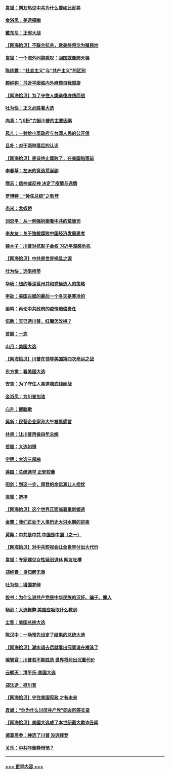 #### [袁斌：网友热议中共为什么要如此反美](../pages/nsc993/n12567162.md?t=11221751) 
#### [金浴凤：美选探幽](../pages/nsc993/n12567147.md?t=11221751) 
#### [戴东尼：正邪大战](../pages/nsc993/n12567033.md?t=11221751) 
#### [【网海拾贝】不联合抗共，欧美终将沦为殖民地](../pages/nsc993/n12565068.md?t=11221751) 
#### [袁斌：一个海外同胞感叹：回国就像爬天梯](../pages/nsc993/n12564986.md?t=11221751) 
#### [陈纬霆：“社会主义”与“共产主义”的区别](../pages/nsc993/n12562417.md?t=11221751) 
#### [颜纯钩：习近平面临内外麻烦自我周旋](../pages/nsc993/n12563356.md?t=11221751) 
#### [【网海拾贝】为了守住人类道德底线而战](../pages/nsc993/n12562542.md?t=11221751) 
#### [吐为快：正义必胜看大选](../pages/nsc993/n12561967.md?t=11221751) 
#### [向真：“川粉”力挺川普的主要因素](../pages/nsc993/n12560774.md?t=11221751) 
#### [风儿：一封给小英政府与台湾人民的公开信](../pages/nsc993/n12560581.md?t=11221751) 
#### [吕朴：对于两种落后的认识](../pages/nsc993/n12560492.md?t=11221751) 
#### [【网海拾贝】是该终止腐败了，在美国陷落前](../pages/nsc993/n12559936.md?t=11221751) 
#### [李春草：左派的竞选荒诞剧](../pages/nsc993/n12558380.md?t=11221751) 
#### [隋志：信神或反神 决定了疫情与选情](../pages/nsc993/n12558255.md?t=11221751) 
#### [罗博特：“候任总统”之败登](../pages/nsc993/n12558189.md?t=11221751) 
#### [杰米：念奴娇](../pages/nsc993/n12558174.md?t=11221751) 
#### [刘忠平：从一例强拆案看中共的荒唐司](../pages/nsc993/n12558036.md?t=11221751) 
#### [李友友：关于独裁腐败中国经济发展思考](../pages/nsc993/n12558004.md?t=11221751) 
#### [薛木子：川普对抗影子金权 习近平深感危机](../pages/nsc993/n12557342.md?t=11221751) 
#### [【网海拾贝】中共是世界祸乱之源](../pages/nsc993/n12555353.md?t=11221751) 
#### [吐为快：选举拾英](../pages/nsc993/n12555041.md?t=11221751) 
#### [华旸：纽约等深蓝州共和党候选人的策略](../pages/nsc993/n12554309.md?t=11221751) 
#### [李劼：美国左媒的最后一个冬天是寒冷的](../pages/nsc993/n12552947.md?t=11221751) 
#### [梁鸣：再论中共政府的疫情赔偿责任](../pages/nsc993/n12553012.md?t=11221751) 
#### [伍新：天已选川普，红魔怎改换？](../pages/nsc993/n12552970.md?t=11221751) 
#### [苦胆：一念](../pages/nsc993/n12552957.md?t=11221751) 
#### [山月：美国大选](../pages/nsc993/n12552446.md?t=11221751) 
#### [【网海拾贝】川普在领导美国第四次命运之战](../pages/nsc993/n12551973.md?t=11221751) 
#### [东方觉：看美国大选](../pages/nsc993/n12551647.md?t=11221751) 
#### [安吉：为了守住人类道德底线而战](../pages/nsc993/n12551111.md?t=11221751) 
#### [金浴凤：为川普加油](../pages/nsc993/n12551085.md?t=11221751) 
#### [心升：醒脑歌](../pages/nsc993/n12550984.md?t=11221751) 
#### [吴新：民营企业家孙大午被黑感言](../pages/nsc993/n12550656.md?t=11221751) 
#### [林泉：让川普再做四年总统](../pages/nsc993/n12550640.md?t=11221751) 
#### [苦胆：大选如镜](../pages/nsc993/n12550630.md?t=11221751) 
#### [宇明：大选三部曲](../pages/nsc993/n12550603.md?t=11221751) 
#### [莲园：总统选举 正邪较量](../pages/nsc993/n12550594.md?t=11221751) 
#### [阳剑：到这一步，拜登的命运真让人担忧](../pages/nsc993/n12549093.md?t=11221751) 
#### [高雷：选择](../pages/nsc993/n12549087.md?t=11221751) 
#### [【网海拾贝】这个世界正面临着重新塑造](../pages/nsc993/n12548326.md?t=11221751) 
#### [金慧：我们正处于人类历史大洪水期的前夜](../pages/nsc993/n12547914.md?t=11221751) 
#### [黄翔：中共是中共 中国是中国（之一）](../pages/nsc993/n12547576.md?t=11221751) 
#### [【网海拾贝】对中共短视会让全世界付出大代价](../pages/nsc993/n12546043.md?t=11221751) 
#### [袁斌：专家建议女性延迟退休 网友吐槽](../pages/nsc993/n12545424.md?t=11221751) 
#### [郑纯青：良知醒无畏](../pages/nsc993/n12545394.md?t=11221751) 
#### [吐为快：墙国梦碎](../pages/nsc993/n12545309.md?t=11221751) 
#### [投书：为什么说共产党是中华民族的汉奸、骗子、罪人](../pages/nsc993/n12545089.md?t=11221751) 
#### [杨剑：大选舞弊 美国应吸取什么教训](../pages/nsc993/n12543937.md?t=11221751) 
#### [尘客：美国总统大选](../pages/nsc993/n12543828.md?t=11221751) 
#### [陈汉中：一场预先设定了结果的总统大选](../pages/nsc993/n12543564.md?t=11221751) 
#### [【网海拾贝】潮水退去后就看出究竟谁在裸泳了](../pages/nsc993/n12543321.md?t=11221751) 
#### [喻智官：川普若不能胜选 世界将付出沉重代价](../pages/nsc993/n12541352.md?t=11221751) 
#### [云鹤天：清平乐‧美国大选](../pages/nsc993/n12540916.md?t=11221751) 
#### [郑法途：挺川普](../pages/nsc993/n12540898.md?t=11221751) 
#### [【网海拾贝】守住美国宪政 才有未来](../pages/nsc993/n12540423.md?t=11221751) 
#### [袁斌：“你为什么讨厌共产党”网友回答实录](../pages/nsc993/n12540208.md?t=11221751) 
#### [【网海拾贝】美国大选成了本世纪最大欺诈丑闻](../pages/nsc993/n12538029.md?t=11221751) 
#### [诸葛高参：神选了川普 没选拜登](../pages/nsc993/n12537664.md?t=11221751) 
#### [关乐：中共咋倒静悄悄？](../pages/nsc993/n12537615.md?t=11221751) 

----
#### [ >>> 更早内容 <<< ](../indexes/nsc993-earlier.md)

